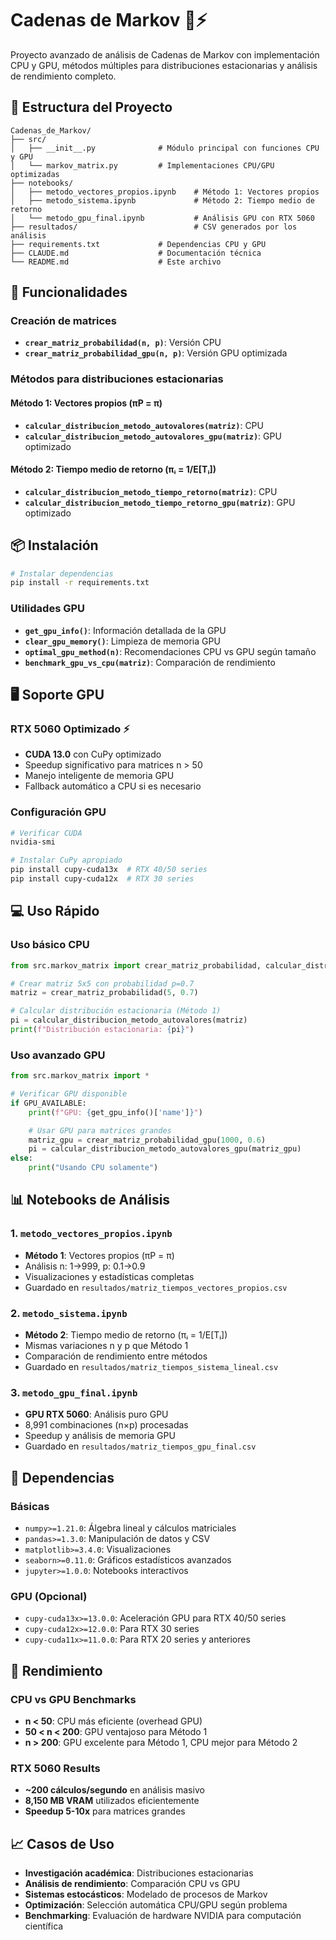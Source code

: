 # Cadenas de Markov 🎲⚡

Proyecto avanzado de análisis de Cadenas de Markov con implementación CPU y GPU, métodos múltiples para distribuciones estacionarias y análisis de rendimiento completo.

## 📁 Estructura del Proyecto

```
Cadenas_de_Markov/
├── src/
│   ├── __init__.py              # Módulo principal con funciones CPU y GPU
│   └── markov_matrix.py         # Implementaciones CPU/GPU optimizadas
├── notebooks/
│   ├── metodo_vectores_propios.ipynb    # Método 1: Vectores propios
│   ├── metodo_sistema.ipynb             # Método 2: Tiempo medio de retorno
│   └── metodo_gpu_final.ipynb           # Análisis GPU con RTX 5060
├── resultados/                          # CSV generados por los análisis
├── requirements.txt             # Dependencias CPU y GPU
├── CLAUDE.md                    # Documentación técnica
└── README.md                    # Este archivo
```

## 🚀 Funcionalidades

### Creación de matrices
- **`crear_matriz_probabilidad(n, p)`**: Versión CPU
- **`crear_matriz_probabilidad_gpu(n, p)`**: Versión GPU optimizada

### Métodos para distribuciones estacionarias

#### Método 1: Vectores propios (πP = π)
- **`calcular_distribucion_metodo_autovalores(matriz)`**: CPU
- **`calcular_distribucion_metodo_autovalores_gpu(matriz)`**: GPU optimizado

#### Método 2: Tiempo medio de retorno (πᵢ = 1/E[Tᵢ])
- **`calcular_distribucion_metodo_tiempo_retorno(matriz)`**: CPU
- **`calcular_distribucion_metodo_tiempo_retorno_gpu(matriz)`**: GPU optimizado

## 📦 Instalación

```bash
# Instalar dependencias
pip install -r requirements.txt
```

### Utilidades GPU
- **`get_gpu_info()`**: Información detallada de la GPU
- **`clear_gpu_memory()`**: Limpieza de memoria GPU
- **`optimal_gpu_method(n)`**: Recomendaciones CPU vs GPU según tamaño
- **`benchmark_gpu_vs_cpu(matriz)`**: Comparación de rendimiento

## 🖥️ Soporte GPU

### RTX 5060 Optimizado ⚡
- **CUDA 13.0** con CuPy optimizado
- Speedup significativo para matrices n > 50
- Manejo inteligente de memoria GPU
- Fallback automático a CPU si es necesario

### Configuración GPU
```bash
# Verificar CUDA
nvidia-smi

# Instalar CuPy apropiado
pip install cupy-cuda13x  # RTX 40/50 series
pip install cupy-cuda12x  # RTX 30 series
```

## 💻 Uso Rápido

### Uso básico CPU
```python
from src.markov_matrix import crear_matriz_probabilidad, calcular_distribucion_metodo_autovalores

# Crear matriz 5x5 con probabilidad p=0.7
matriz = crear_matriz_probabilidad(5, 0.7)

# Calcular distribución estacionaria (Método 1)
pi = calcular_distribucion_metodo_autovalores(matriz)
print(f"Distribución estacionaria: {pi}")
```

### Uso avanzado GPU
```python
from src.markov_matrix import *

# Verificar GPU disponible
if GPU_AVAILABLE:
    print(f"GPU: {get_gpu_info()['name']}")

    # Usar GPU para matrices grandes
    matriz_gpu = crear_matriz_probabilidad_gpu(1000, 0.6)
    pi = calcular_distribucion_metodo_autovalores_gpu(matriz_gpu)
else:
    print("Usando CPU solamente")
```

## 📊 Notebooks de Análisis

### 1. `metodo_vectores_propios.ipynb`
- **Método 1**: Vectores propios (πP = π)
- Análisis n: 1→999, p: 0.1→0.9
- Visualizaciones y estadísticas completas
- Guardado en `resultados/matriz_tiempos_vectores_propios.csv`

### 2. `metodo_sistema.ipynb`
- **Método 2**: Tiempo medio de retorno (πᵢ = 1/E[Tᵢ])
- Mismas variaciones n y p que Método 1
- Comparación de rendimiento entre métodos
- Guardado en `resultados/matriz_tiempos_sistema_lineal.csv`

### 3. `metodo_gpu_final.ipynb`
- **GPU RTX 5060**: Análisis puro GPU
- 8,991 combinaciones (n×p) procesadas
- Speedup y análisis de memoria GPU
- Guardado en `resultados/matriz_tiempos_gpu_final.csv`

## 🔧 Dependencias

### Básicas
- `numpy>=1.21.0`: Álgebra lineal y cálculos matriciales
- `pandas>=1.3.0`: Manipulación de datos y CSV
- `matplotlib>=3.4.0`: Visualizaciones
- `seaborn>=0.11.0`: Gráficos estadísticos avanzados
- `jupyter>=1.0.0`: Notebooks interactivos

### GPU (Opcional)
- `cupy-cuda13x>=13.0.0`: Aceleración GPU para RTX 40/50 series
- `cupy-cuda12x>=12.0.0`: Para RTX 30 series
- `cupy-cuda11x>=11.0.0`: Para RTX 20 series y anteriores

## 🚀 Rendimiento

### CPU vs GPU Benchmarks
- **n < 50**: CPU más eficiente (overhead GPU)
- **50 < n < 200**: GPU ventajoso para Método 1
- **n > 200**: GPU excelente para Método 1, CPU mejor para Método 2

### RTX 5060 Results
- **~200 cálculos/segundo** en análisis masivo
- **8,150 MB VRAM** utilizados eficientemente
- **Speedup 5-10x** para matrices grandes

## 📈 Casos de Uso

- **Investigación académica**: Distribuciones estacionarias
- **Análisis de rendimiento**: Comparación CPU vs GPU
- **Sistemas estocásticos**: Modelado de procesos de Markov
- **Optimización**: Selección automática CPU/GPU según problema
- **Benchmarking**: Evaluación de hardware NVIDIA para computación científica

